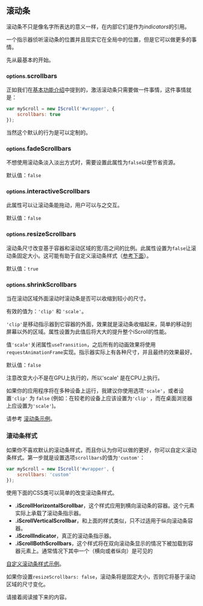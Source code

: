 ## 滚动条

滚动条不只是像名字所表达的意义一样，在内部它们是作为*indicators*的引用。

一个指示器侦听滚动条的位置并且现实它在全局中的位置，但是它可以做更多的事情。

先从最基本的开始。

### <small>options.</small>scrollbars

正如我们在[基本功能介绍](#basic-features)中提到的，激活滚动条只需要做一件事情，这件事情就是：
```js
var myScroll = new IScroll('#wrapper', {
    scrollbars: true
});
```
当然这个默认的行为是可以定制的。

### <small>options.</small>fadeScrollbars
不想使用滚动条淡入淡出方式时，需要设置此属性为`false`以便节省资源。

默认值：`false`

### <small>options.</small>interactiveScrollbars
此属性可以让滚动条能拖动，用户可以与之交互。

默认值：`false`

### <small>options.</small>resizeScrollbars
滚动条尺寸改变基于容器和滚动区域的宽/高之间的比例。此属性设置为`false`让滚动条固定大小。这可能有助于自定义滚动条样式（[参考下面](#styling-the-scrollbar)）。

默认值：`true`

### <small>options.</small>shrinkScrollbars
当在滚动区域外面滚动时滚动条是否可以收缩到较小的尺寸。

有效的值为：`'clip'` 和 `'scale'`。

`'clip'`是移动指示器到它容器的外面，效果就是滚动条收缩起来，简单的移动到屏幕以外的区域。属性设置为此值后将大大的提升整个iScroll的性能。

值`'scale'`关闭属性`useTransition`，之后所有的动画效果将使用`requestAnimationFrame`实现。指示器实际上有各种尺寸，并且最终的效果最好。

默认值：`false`

注意改变大小不是在GPU上执行的，所以'scale' 是在CPU上执行。

如果你的应用程序将在多种设备上运行，我建议你使用选项`'scale'`，或者设置`'clip'` 为 `false` (例如：在较老的设备上应该设置为`'clip'` ，而在桌面浏览器上应设置为`'scale'`)。

请参考 [滚动条示例](http://lab.cubiq.org/iscroll5/demos/scrollbars/)。

<h3 id="styling-the-scrollbar">滚动条样式</h3>

如果你不喜欢默认的滚动条样式，而且你认为你可以做的更好，你可以自定义滚动条样式。第一步就是设置选项`scrollbars`的值为`'custom'`：
```js
var myScroll = new IScroll('#wrapper', {
    scrollbars: 'custom'
});
```

使用下面的CSS类可以简单的改变滚动条样式。

* **.iScrollHorizontalScrollbar**，这个样式应用到横向滚动条的容器。这个元素实际上承载了滚动条指示器。
* **.iScrollVerticalScrollbar**，和上面的样式类似，只不过适用于纵向滚动条容器。
* **.iScrollIndicator**，真正的滚动条指示器。
* **.iScrollBothScrollbars**，这个样式将在双向滚动条显示的情况下被加载到容器元素上。通常情况下其中一个（横向或者纵向）是可见的

[自定义滚动条样式示例](http://lab.cubiq.org/iscroll5/demos/styled-scrollbars/)。

如果你设置`resizeScrollbars: false`，滚动条将是固定大小，否则它将基于滚动区域的尺寸变化。

请接着阅读接下来的内容。
